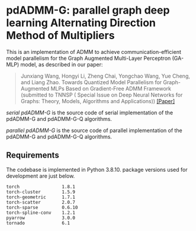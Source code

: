 # pdADMM-G: parallel graph deep learning Alternating Direction Method of Multipliers

This is an implementation of ADMM to achieve communication-efficient model parallelism for the Graph Augmented Multi-Layer Perceptron (GA-MLP) model, as described in our paper:

>Junxiang Wang, Hongyi Li, Zheng Chai, Yongchao Wang, Yue Cheng, and Liang Zhao. Towards Quantized Model Parallelism for Graph-Augmented MLPs Based on Gradient-Free ADMM Framework 
(submitted to TNNSP (
Special Issue on Deep Neural Networks for Graphs: Theory, Models, Algorithms and Applications))
[[Paper]](https://www.researchgate.net/publication/351744585_Towards_Quantized_Model_Parallelism_for_Graph-Augmented_MLPs_Based_on_Gradient-Free_ADMM_framework)


*serial pdADMM-G*  is the source code of serial implementation of the pdADMM-G and pdADMM-G-Q algorithms.

*parallel pdADMM-G* is the source code of parallel implementation of the pdADMM-G and pdADMM-G-Q algorithms.

## Requirements
The codebase is implemented in Python 3.8.10. package versions used for development are just below.
```
torch                1.8.1
torch-cluster        1.5.9
torch-geometric      1.7.1
torch-scatter        2.0.7
torch-sparse         0.6.10
torch-spline-conv    1.2.1
pyarrow              3.0.0
tornado              6.1
```
